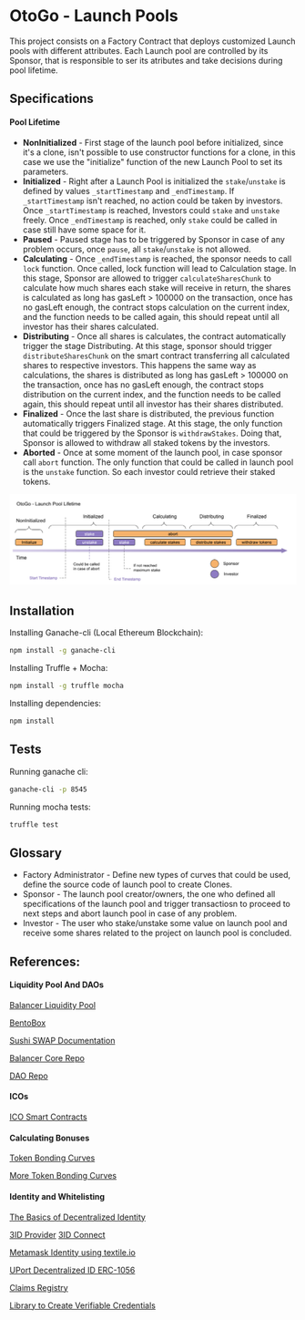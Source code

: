 # OtoGo - Launch Pools

This project consists on a Factory Contract that deploys customized Launch pools with different attributes. Each Launch pool are controlled by its Sponsor, that is responsible to ser its atributes and take decisions during pool lifetime.

## Specifications

#### Pool Lifetime

- **NonInitialized** - First stage of the launch pool before initialized, since it's a clone, isn't possible to use constructor functions for a clone, in this case we use the "initialize" function of the new Launch Pool to set its parameters.
- **Initialized** - Right after a Launch Pool is initialized the `stake`/`unstake` is defined by values `_startTimestamp` and `_endTimestamp`. If `_startTimestamp` isn't reached, no action could be taken by investors. Once `_startTimestamp` is reached, Investors could `stake` and `unstake` freely. Once `_endTimestamp` is reached, only `stake` could be called in case still have some space for it.
- **Paused** - Paused stage has to be triggered by Sponsor in case of any problem occurs, once `pause`, all `stake`/`unstake` is not allowed.
- **Calculating** - Once `_endTimestamp` is reached, the sponsor needs to call `lock` function. Once called, lock function will lead to Calculation stage. In this stage, Sponsor are allowed to trigger `calculateSharesChunk` to calculate how much shares each stake will receive in return, the shares is calculated as long has gasLeft > 100000 on the transaction, once has no gasLeft enough, the contract stops calculation on the current index, and the function needs to be called again, this should repeat until all investor has their shares calculated.
- **Distributing** - Once all shares is calculates, the contract automatically trigger the stage Distributing. At this stage, sponsor should trigger `distributeSharesChunk` on the smart contract transferring all calculated shares to respective investors. This happens the same way as calculations, the shares is distributed as long has gasLeft > 100000 on the transaction, once has no gasLeft enough, the contract stops distribution on the current index, and the function needs to be called again, this should repeat until all investor has their shares distributed.
- **Finalized** - Once the last share is distributed, the previous function automatically triggers Finalized stage. At this stage, the only function that could be triggered by the Sponsor is `withdrawStakes`. Doing that, Sponsor is allowed to withdraw all staked tokens by the investors.
- **Aborted** - Once at some moment of the launch pool, in case sponsor call `abort` function. The only function that could be called in launch pool is the `unstake` function. So each investor could retrieve their staked tokens.

![Otogo Launch Pool Lifetime](./docs/otogo-lifetime.png)

## Installation

Installing Ganache-cli (Local Ethereum Blockchain):

```sh
npm install -g ganache-cli
```

Installing Truffle + Mocha:

```sh
npm install -g truffle mocha
```

Installing dependencies:

```sh
npm install
```

## Tests 

Running ganache cli:

```sh
ganache-cli -p 8545
```

Running mocha tests:

```sh
truffle test
```

## Glossary 

- Factory Administrator - Define new types of curves that could be used, define the source code of launch pool to create Clones.
- Sponsor - The launch pool creator/owners, the one who defined all specifications of the launch pool and trigger transactiosn to proceed to next steps and abort launch pool in case of any problem.
- Investor - The user who stake/unstake some value on launch pool and receive some shares related to the project on launch pool is concluded.


## References:

#### Liquidity Pool And DAOs
[Balancer Liquidity Pool](https://medium.com/balancer-protocol/building-liquidity-into-token-distribution-a49d4286e0d4)

[BentoBox](https://boringcrypto.medium.com/bentobox-to-launch-and-beyond-d2d5dc2350bd)

[Sushi SWAP Documentation](https://help.sushidocs.com)

[Balancer Core Repo](https://github.com/balancer-labs/balancer-core)

[DAO Repo](https://github.com/blockchainsllc/DAO/blob/develop/DAO.sol)

#### ICOs

[ICO Smart Contracts](https://github.com/TokenMarketNet/smart-contracts/tree/master/contracts)

#### Calculating Bonuses

[Token Bonding Curves](http://coders-errand.com/token_bonding_curves/)

[More Token Bonding Curves](https://hackernoon.com/more-price-functions-for-token-bonding-curves-d42b325ca14b)

#### Identity and Whitelisting

[The Basics of Decentralized Identity](https://medium.com/uport/the-basics-of-decentralized-identity-d1ff01f15df1)

[3ID Provider](https://github.com/ceramicstudio/js-3id-did-provider)
[3ID Connect](https://github.com/ceramicstudio/3id-connect)

[Metamask Identity using textile.io](https://github.com/textileio/js-examples/blob/master/metamask-identities-ed25519/)

[UPort Decentralized ID ERC-1056](https://github.com/uport-project/ethr-did)

[Claims Registry](https://github.com/ethereum/EIPs/issues/780)

[Library to Create Verifiable Credentials](https://github.com/decentralized-identity/did-jwt-vc)
